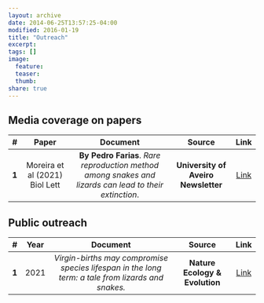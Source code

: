 ```yaml
---
layout: archive
date: 2014-06-25T13:57:25-04:00
modified: 2016-01-19
title: "Outreach"
excerpt:
tags: []
image:
  feature:
  teaser:
  thumb:
share: true
---
```


## Media coverage on papers

| # | Paper | Document | Source | Link |
|:-:|:-:|:-:|:-:|:-:|
| **1** | Moreira et al (2021) Biol Lett | **By Pedro Farias**. *Rare reproduction method among snakes and lizards can lead to their extinction*. | **University of Aveiro Newsletter** | [Link](https://www.ua.pt/en/noticias/9/69000) |

## Public outreach

| # | Year | Document | Source | Link |
|:-:|:-:|:-:|:-:|:-:|
| **1** | 2021 | *Virgin-births may compromise species lifespan in the long term: a tale from lizards and snakes.* | **Nature Ecology & Evolution** | [Link](https://go.nature.com/3f1dqtz) |

